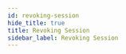 ```yaml
---
id: revoking-session
hide_title: true
title: Revoking Session
sidebar_label: Revoking Session
---
```


